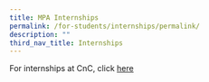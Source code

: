 ```yaml
---
title: MPA Internships
permalink: /for-students/internships/permalink/
description: ""
third_nav_title: Internships
---
```

For internships at CnC, click [here](/permalink/internshipsatcnc)